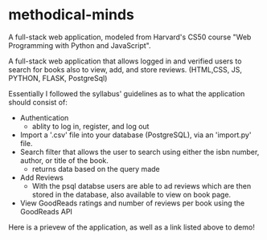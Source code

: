 # methodical-minds

A full-stack web application, modeled from Harvard's CS50 course "Web Programming with Python and JavaScript". 

A full-stack web application that allows logged in and verified users to search for books also to view, add, and store reviews. (HTML,CSS, JS, PYTHON, FLASK, PostgreSql)

Essentially I followed the syllabus' guidelines as to what the application should consist of:
  - Authentication
    - ablity to log in, register, and log out
  - Import a '.csv' file into your database (PostgreSQL), via an 'import.py' file.
  - Search filter that allows the user to search using either the isbn number, author, or title of the book.
    - returns data based on the query made
  - Add Reviews
    - With the psql databse users are able to ad reviews which are then stored in the database, also available to view on book        page.
  - View GoodReads ratings and number of reviews per book using the GoodReads API
  
  Here is a prievew of the application, as well as a link listed above to demo!
